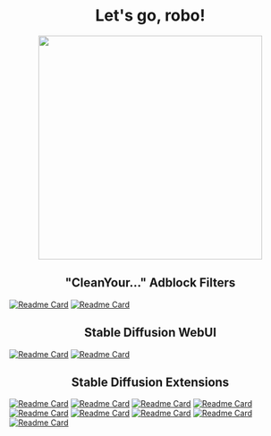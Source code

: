 <h1 align='center'>
  Let's go, robo!
</h1>

<p align='center'>
  <a href="#"><img src="https://github-readme-stats.vercel.app/api/?username=robonxt&theme=tokyonight" width="400"></a>
</p>

<h2 align='center'>
  "CleanYour..." Adblock Filters
</h2>

[![Readme Card](https://github-readme-stats.vercel.app/api/pin/?username=robonxt&repo=CleanYourTwitter&theme=tokyonight&hide_border=true&bg_color=446644)](https://github.com/robonxt/CleanYourTwitter)
[![Readme Card](https://github-readme-stats.vercel.app/api/pin/?username=robonxt&repo=CleanYourReddit&theme=tokyonight&hide_border=true&bg_color=446644)](https://github.com/robonxt/CleanYourReddit)

<h2 align='center'>
  Stable Diffusion WebUI
</h2>

[![Readme Card](https://github-readme-stats.vercel.app/api/pin/?username=robonxt&repo=sd-webui-directml&theme=tokyonight&hide_border=true&bg_color=446644)](https://github.com/robonxt/sd-webui-directml)
[![Readme Card](https://github-readme-stats.vercel.app/api/pin/?username=robonxt&repo=sd-webui-extensions&theme=tokyonight&hide_border=true&bg_color=446644)](https://github.com/robonxt/sd-webui-extensions)

<h2 align='center'>
  Stable Diffusion Extensions
</h2>

[![Readme Card](https://github-readme-stats.vercel.app/api/pin/?username=robonxt&repo=sd-webui-pure-diffusion-defender&theme=tokyonight&hide_border=true&bg_color=446644)](https://github.com/robonxt/sd-webui-pure-diffusion-defender)
[![Readme Card](https://github-readme-stats.vercel.app/api/pin/?username=robonxt&repo=sd-webui-3d-openpose-editor-mobile&theme=tokyonight&hide_border=true&bg_color=446644)](https://github.com/robonxt/sd-webui-3d-openpose-editor-mobile)
[![Readme Card](https://github-readme-stats.vercel.app/api/pin/?username=robonxt&repo=sd-webui-system-info-directml&theme=tokyonight&hide_border=true&bg_color=446644)](https://github.com/robonxt/sd-webui-system-info-directml)
[![Readme Card](https://github-readme-stats.vercel.app/api/pin/?username=robonxt&repo=sd-webui-2d-openpose-editor-mobile&theme=tokyonight&hide_border=true&bg_color=446644)](https://github.com/robonxt/sd-webui-2d-openpose-editor-mobile)
[![Readme Card](https://github-readme-stats.vercel.app/api/pin/?username=robonxt&repo=sd-webui-ar-plus-plus&theme=tokyonight&hide_border=true&bg_color=446644)](https://github.com/robonxt/sd-webui-ar-plus-plus)
[![Readme Card](https://github-readme-stats.vercel.app/api/pin/?username=robonxt&repo=sd-webui-prompt-all-in-one&theme=tokyonight&hide_border=true&bg_color=446644)](https://github.com/robonxt/sd-webui-prompt-all-in-one)
[![Readme Card](https://github-readme-stats.vercel.app/api/pin/?username=robonxt&repo=sd-webui-novelai-prompt-formatter&theme=tokyonight&hide_border=true&bg_color=446644)](https://github.com/robonxt/sd-webui-novelai-prompt-formatter)
[![Readme Card](https://github-readme-stats.vercel.app/api/pin/?username=robonxt&repo=sd-webui-settings-state&theme=tokyonight&hide_border=true&bg_color=446644)](https://github.com/robonxt/sd-webui-settings-state)
[![Readme Card](https://github-readme-stats.vercel.app/api/pin/?username=robonxt&repo=sd-webui-pure-tag-auto-complete&theme=tokyonight&hide_border=true&bg_color=446644)](https://github.com/robonxt/sd-webui-pure-tag-auto-complete)

